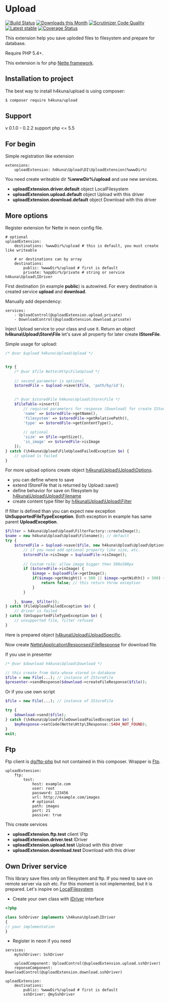 Upload
==========
[![Build Status](https://travis-ci.org/h4kuna/upload.svg?branch=master)](https://travis-ci.org/h4kuna/upload)
[![Downloads this Month](https://img.shields.io/packagist/dm/h4kuna/upload.svg)](https://packagist.org/packages/h4kuna/upload)
[![Scrutinizer Code Quality](https://scrutinizer-ci.com/g/h4kuna/upload/badges/quality-score.png?b=master)](https://scrutinizer-ci.com/g/h4kuna/upload/?branch=master)
[![Latest stable](https://img.shields.io/packagist/v/h4kuna/upload.svg)](https://packagist.org/packages/h4kuna/upload)
[![Coverage Status](https://coveralls.io/repos/github/h4kuna/upload/badge.svg?branch=master)](https://coveralls.io/github/h4kuna/upload?branch=master)

This extension help you save uploded files to filesystem and prepare for database.

Require PHP 5.4+.

This extension is for php [Nette framework](//github.com/nette/nette).

Installation to project
-----------------------
The best way to install h4kuna/upload is using composer:
```sh
$ composer require h4kuna/upload
```

## Support
v 0.1.0 - 0.2.2 support php <= 5.5

For begin
-----------
Simple registration like extension
```neon
extensions:
    uploadExtension: h4kuna\Upload\DI\UploadExtension(%wwwDir%)
```
You need create writeable dir **%wwwDir%/upload** and use new services.
- **uploadExtension.driver.default** object LocalFilesystem
- **uploadExtension.upload.default** object Upload with this driver
- **uploadExtension.download.default** object Download with this driver

More options
-----------
Register extension for Nette in neon config file.
```neon
# optional
uploadExtension:
	destinations: %wwwDir%/upload # this is default, you must create like writeable

	# or destinations can by array
	destinations:
		public: %wwwDir%/upload # first is default
		private: %appDir%/private # string or service h4kuna\Upload\IDriver
```

First destination (in example **public**) is autowired. For every destination is created service **upload** and **download**. 

Manually add dependency:
```neon
services:
    - UploadControl(@uploadExtension.upload.private)
    - DownloadControl(@uploadExtension.download.private)
``` 

 

Inject Upload service to your class and use it. Return an object **h4kuna\Upload\Store\File** let's save all property for later create **IStoreFile**.

Simple usage for upload:
```php
/* @var $upload h4kuna\Upload\Upload */


try {
    /* @var $file Nette\Http\FileUpload */
    
    // second parameter is optional
    $storedFile = $upload->save($file, 'path/by/id');
	

    /* @var $storedFile h4kuna\Upload\Store\File */
    $fileTable->insert([
        // required parameters for response (Download) for create IStoreFile
        'name' => $storedFile->getName(),
        'filesystem' => $storedFile->getRelativePath(),
        'type' => $storedFile->getContentType(),
        
        // optional
        'size' => $file->getSize(),
        'is_image' => $storedFile->isImage
    ]);
} catch (\h4kuna\Upload\FileUploadFailedException $e) {
	// upload is failed
}
```

For more upload options create object [h4kuna\Upload\Upload\Options](src/Upload/Options.php).

- you can define where to save
- extend IStoreFile that is returned by Upload::save()
- define behavior for save on filesystem by [h4kuna\Upload\Upload\Filename](src/Upload/Filename.php)
- create content type filter by [h4kuna\Upload\Upload\Filter](src/Upload/Filter.php)

If filter is defined than you can expect new exception **UnSupportedFileTypeException**. Both exception in example has same parent **UploadException**.

```php
$filter = h4kuna\Upload\Upload\FilterFactory::createImage();
$name = new h4kuna\Upload\Upload\Filename(); // default
try {
    $storedFile = $upload->save($file, new h4kuna\Upload\Upload\Options('subdir/by/id', function(h4kuna\Upload\Store\File $storedFile, Nette\Http\FileUpload $uploadFile) {
        // if you need add optional property like size, etc. 
        $storedFile->isImage = $uploadFile->isImage();
        
        // Custom rule: allow image bigger then 500x500px
        if ($storedFile->isImage) {
            $image = $uploadFile->getImage();
            if($image->getHeight() < 500 || $image->getWidth() < 500) {
                return false; // this return throw exception
            }
        }
    
    }, $name, $filter));
} catch (FileUploadFailedException $e) {
    // driver is failed
} catch (UnSupportedFileTypeException $e) {
    // unsupported file, filter refused
}
```

Here is prepared object [h4kuna\Upload\UploadSpecific](src/UploadSpecific.php).

Now create [Nette\Application\Responses\FileResponse](https://api.nette.org/Nette.Application.Responses.FileResponse.html) for download file.

If you use in presenter
```php
/* @var $download h4kuna\Upload\Download */

// this create from data whose stored in database
$file = new File(...); // instance of IStoreFile
$presenter->sendResponse($download->createFileResponse($file));
```

Or if you use own script
```php
$file = new File(...); // instance of IStoreFile

try {
	$download->send($file);
} catch (\h4kuna\Upload\FileDownloadFailedException $e) {
	$myResponse->setCode(Nette\Http\IResponse::S404_NOT_FOUND);
}
exit;
```

Ftp
----
Ftp client is [dg/ftp-php](//github.com/dg/ftp-php) but not contained in this composer. Wrapper is [Ftp](src/Driver/Ftp.php).
```neon
uploadExtension:
    ftp:
        test:
            host: example.com
            user: root
            password: 123456
            url: http://example.com/images
            # optional
            path: images
            port: 21
            passive: true
```
This create services
- **uploadExtension.ftp.test** client \Ftp
- **uploadExtension.driver.test** IDriver
- **uploadExtension.upload.test** Upload with this driver
- **uploadExtension.download.test** Download with this driver

Own Driver service
-----------
This library save files only on filesystem and ftp. If you need to save on remote server via ssh etc. For this moment is not implemented, but it is prepared. Let's inspire on [LocalFilesystem](src/Driver/LocalFilesystem.php) 

- Create your own class with [IDriver](src/IDriver.php) interface
```php
<?php

class SshDriver implements \h4kuna\Upload\IDriver
{
// your implementation
} 
```
- Register in neon if you need
```neon
services:
    mySshDriver: SshDriver
    
    uploadComponent: UploadControl(@uploadExtension.upload.sshDriver)
    reponseComponent: DownloadControl(@uploadExtension.download.sshDriver)
    
uploadExtension:
	destinations:
		public: %wwwDir%/upload # first is default  
		sshDriver: @mySshDriver  
```
